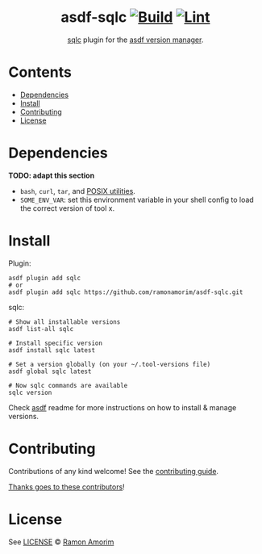 <div align="center">

# asdf-sqlc [![Build](https://github.com/ramonamorim/asdf-sqlc/actions/workflows/build.yml/badge.svg)](https://github.com/ramonamorim/asdf-sqlc/actions/workflows/build.yml) [![Lint](https://github.com/ramonamorim/asdf-sqlc/actions/workflows/lint.yml/badge.svg)](https://github.com/ramonamorim/asdf-sqlc/actions/workflows/lint.yml)

[sqlc](https://docs.sqlc.dev/en/latest/) plugin for the [asdf version manager](https://asdf-vm.com).

</div>

# Contents

- [Dependencies](#dependencies)
- [Install](#install)
- [Contributing](#contributing)
- [License](#license)

# Dependencies

**TODO: adapt this section**

- `bash`, `curl`, `tar`, and [POSIX utilities](https://pubs.opengroup.org/onlinepubs/9699919799/idx/utilities.html).
- `SOME_ENV_VAR`: set this environment variable in your shell config to load the correct version of tool x.

# Install

Plugin:

```shell
asdf plugin add sqlc
# or
asdf plugin add sqlc https://github.com/ramonamorim/asdf-sqlc.git
```

sqlc:

```shell
# Show all installable versions
asdf list-all sqlc

# Install specific version
asdf install sqlc latest

# Set a version globally (on your ~/.tool-versions file)
asdf global sqlc latest

# Now sqlc commands are available
sqlc version
```

Check [asdf](https://github.com/asdf-vm/asdf) readme for more instructions on how to
install & manage versions.

# Contributing

Contributions of any kind welcome! See the [contributing guide](contributing.md).

[Thanks goes to these contributors](https://github.com/ramonamorim/asdf-sqlc/graphs/contributors)!

# License

See [LICENSE](LICENSE) © [Ramon Amorim](https://github.com/ramonamorim/)
